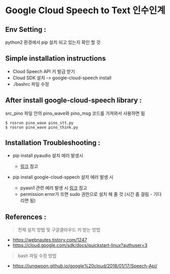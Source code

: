 # Google Cloud Speech to Text 인수인계

## Env Setting : 
python2 환경에서 pip 설치 되고 있는지 확인 할 것

## Simple installation instructions
* Cloud Speech API 키 발급 받기
* Cloud SDK 설치 -> google-cloud-speech install
* ./bashrc 파일 수정

## After install google-cloud-speech library : 
src_pino 파일 안의 pino_wave와 pino_msg 코드를 가져와서 사용하면 됨
```
$ rosrun pino_wave pino_stt.py
$ rosrun pino_wave pino_think.py
```

## Installation Troubleshooting :
* pip install pyaudio 설치 에러 발생시 
  * [링크](https://blog.naver.com/PostView.nhn?blogId=chandong83&logNo=220770569956&categoryNo=65&parentCategoryNo=0&viewDate=&currentPage=1&postListTopCurrentPage=1&from=postView) 참고

* pip install google-cloud-sppech 설치 에러 발생 시
  * pyasn1 관련 에러 발생 시 [링크](https://blog.softhints.com/python-dependency-error-modules-has-requirement-which-is-incompatible/) 참고
  * permission error가 뜨면 sudo 권한으로 설치 해 줄 것 (시간 좀 걸림 - 기다리면 됨)

## References : 
> 전체 설치 방법 및 구글클라우드  키 받는 방법
* https://webnautes.tistory.com/1247
* https://cloud.google.com/sdk/docs/quickstart-linux?authuser=3
> bash 파일 수정 방법
* https://jungwoon.github.io/google%20cloud/2018/01/17/Speech-Api/

